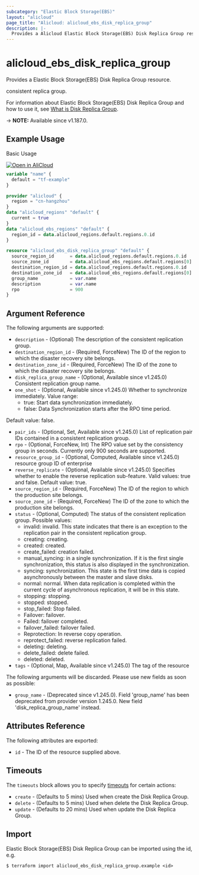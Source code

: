 ```yaml
---
subcategory: "Elastic Block Storage(EBS)"
layout: "alicloud"
page_title: "Alicloud: alicloud_ebs_disk_replica_group"
description: |-
  Provides a Alicloud Elastic Block Storage(EBS) Disk Replica Group resource.
---
```


# alicloud_ebs_disk_replica_group

Provides a Elastic Block Storage(EBS) Disk Replica Group resource.

consistent replica group.

For information about Elastic Block Storage(EBS) Disk Replica Group and how to use it, see [What is Disk Replica Group](https://www.alibabacloud.com/help/en/elastic-compute-service/latest/creatediskreplicagroup).

-> **NOTE:** Available since v1.187.0.

## Example Usage

Basic Usage

<div style="display: block;margin-bottom: 40px;"><div class="oics-button" style="float: right;position: absolute;margin-bottom: 10px;">
  <a href="https://api.aliyun.com/terraform?resource=alicloud_ebs_disk_replica_group&exampleId=6d26c356-67cb-e060-9ac4-cf20ccf54b04caba09dd&activeTab=example&spm=docs.r.ebs_disk_replica_group.0.6d26c35667&intl_lang=EN_US" target="_blank">
    <img alt="Open in AliCloud" src="https://img.alicdn.com/imgextra/i1/O1CN01hjjqXv1uYUlY56FyX_!!6000000006049-55-tps-254-36.svg" style="max-height: 44px; max-width: 100%;">
  </a>
</div></div>

```terraform
variable "name" {
  default = "tf-example"
}

provider "alicloud" {
  region = "cn-hangzhou"
}
data "alicloud_regions" "default" {
  current = true
}
data "alicloud_ebs_regions" "default" {
  region_id = data.alicloud_regions.default.regions.0.id
}

resource "alicloud_ebs_disk_replica_group" "default" {
  source_region_id      = data.alicloud_regions.default.regions.0.id
  source_zone_id        = data.alicloud_ebs_regions.default.regions[0].zones[0].zone_id
  destination_region_id = data.alicloud_regions.default.regions.0.id
  destination_zone_id   = data.alicloud_ebs_regions.default.regions[0].zones[1].zone_id
  group_name            = var.name
  description           = var.name
  rpo                   = 900
}
```

## Argument Reference

The following arguments are supported:
* `description` - (Optional) The description of the consistent replication group.
* `destination_region_id` - (Required, ForceNew) The ID of the region to which the disaster recovery site belongs.
* `destination_zone_id` - (Required, ForceNew) The ID of the zone to which the disaster recovery site belongs.
* `disk_replica_group_name` - (Optional, Available since v1.245.0) Consistent replication group name.
* `one_shot` - (Optional, Available since v1.245.0) Whether to synchronize immediately. Value range:
  - true: Start data synchronization immediately.
  - false: Data Synchronization starts after the RPO time period.

Default value: false.
* `pair_ids` - (Optional, Set, Available since v1.245.0) List of replication pair IDs contained in a consistent replication group.
* `rpo` - (Optional, ForceNew, Int) The RPO value set by the consistency group in seconds. Currently only 900 seconds are supported.
* `resource_group_id` - (Optional, Computed, Available since v1.245.0) resource group ID of enterprise
* `reverse_replicate` - (Optional, Available since v1.245.0) Specifies whether to enable the reverse replication sub-feature. Valid values: true and false. Default value: true.
* `source_region_id` - (Required, ForceNew) The ID of the region to which the production site belongs.
* `source_zone_id` - (Required, ForceNew) The ID of the zone to which the production site belongs.
* `status` - (Optional, Computed) The status of the consistent replication group. Possible values:
  - invalid: invalid. This state indicates that there is an exception to the replication pair in the consistent replication group.
  - creating: creating.
  - created: created.
  - create_failed: creation failed.
  - manual_syncing: in a single synchronization. If it is the first single synchronization, this status is also displayed in the synchronization.
  - syncing: synchronization. This state is the first time data is copied asynchronously between the master and slave disks.
  - normal: normal. When data replication is completed within the current cycle of asynchronous replication, it will be in this state.
  - stopping: stopping.
  - stopped: stopped.
  - stop_failed: Stop failed.
  - Failover: failover.
  - Failed: failover completed.
  - failover_failed: failover failed.
  - Reprotection: In reverse copy operation.
  - reprotect_failed: reverse replication failed.
  - deleting: deleting.
  - delete_failed: delete failed.
  - deleted: deleted.
* `tags` - (Optional, Map, Available since v1.245.0) The tag of the resource

The following arguments will be discarded. Please use new fields as soon as possible:
* `group_name` - (Deprecated since v1.245.0). Field 'group_name' has been deprecated from provider version 1.245.0. New field 'disk_replica_group_name' instead.

## Attributes Reference

The following attributes are exported:
* `id` - The ID of the resource supplied above.

## Timeouts

The `timeouts` block allows you to specify [timeouts](https://developer.hashicorp.com/terraform/language/resources/syntax#operation-timeouts) for certain actions:
* `create` - (Defaults to 5 mins) Used when create the Disk Replica Group.
* `delete` - (Defaults to 5 mins) Used when delete the Disk Replica Group.
* `update` - (Defaults to 20 mins) Used when update the Disk Replica Group.

## Import

Elastic Block Storage(EBS) Disk Replica Group can be imported using the id, e.g.

```shell
$ terraform import alicloud_ebs_disk_replica_group.example <id>
```